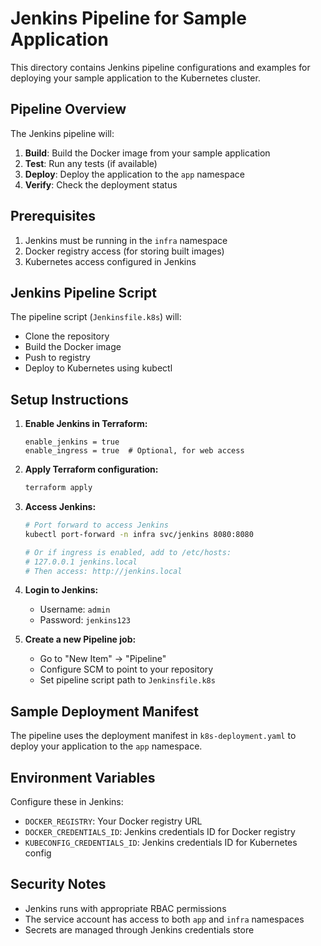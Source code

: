 # Jenkins Pipeline for Sample Application

This directory contains Jenkins pipeline configurations and examples for deploying your sample application to the Kubernetes cluster.

## Pipeline Overview

The Jenkins pipeline will:

1. **Build**: Build the Docker image from your sample application
2. **Test**: Run any tests (if available)
3. **Deploy**: Deploy the application to the `app` namespace
4. **Verify**: Check the deployment status

## Prerequisites

1. Jenkins must be running in the `infra` namespace
2. Docker registry access (for storing built images)
3. Kubernetes access configured in Jenkins

## Jenkins Pipeline Script

The pipeline script (`Jenkinsfile.k8s`) will:

- Clone the repository
- Build the Docker image
- Push to registry
- Deploy to Kubernetes using kubectl

## Setup Instructions

1. **Enable Jenkins in Terraform:**

   ```hcl
   enable_jenkins = true
   enable_ingress = true  # Optional, for web access
   ```

2. **Apply Terraform configuration:**

   ```bash
   terraform apply
   ```

3. **Access Jenkins:**

   ```bash
   # Port forward to access Jenkins
   kubectl port-forward -n infra svc/jenkins 8080:8080

   # Or if ingress is enabled, add to /etc/hosts:
   # 127.0.0.1 jenkins.local
   # Then access: http://jenkins.local
   ```

4. **Login to Jenkins:**

   - Username: `admin`
   - Password: `jenkins123`

5. **Create a new Pipeline job:**
   - Go to "New Item" → "Pipeline"
   - Configure SCM to point to your repository
   - Set pipeline script path to `Jenkinsfile.k8s`

## Sample Deployment Manifest

The pipeline uses the deployment manifest in `k8s-deployment.yaml` to deploy your application to the `app` namespace.

## Environment Variables

Configure these in Jenkins:

- `DOCKER_REGISTRY`: Your Docker registry URL
- `DOCKER_CREDENTIALS_ID`: Jenkins credentials ID for Docker registry
- `KUBECONFIG_CREDENTIALS_ID`: Jenkins credentials ID for Kubernetes config

## Security Notes

- Jenkins runs with appropriate RBAC permissions
- The service account has access to both `app` and `infra` namespaces
- Secrets are managed through Jenkins credentials store
